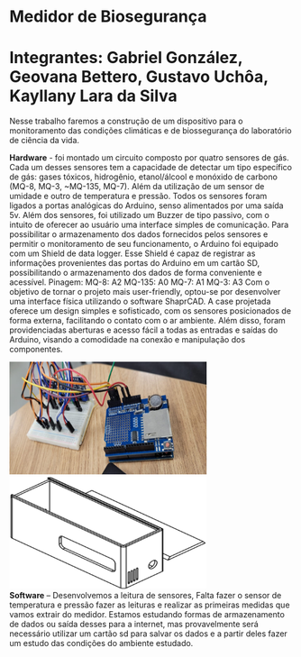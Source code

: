 # Medidor de Biosegurança
# Integrantes: Gabriel González, Geovana Bettero, Gustavo Uchôa, Kayllany Lara da Silva
Nesse trabalho faremos a construção de um dispositivo para o monitoramento das condições climáticas e de biossegurança do laboratório de ciência da vida.  

<b>Hardware</b> - foi montado um circuito composto por quatro sensores de gás. Cada um desses sensores tem a capacidade de detectar um tipo específico de gás: gases tóxicos, hidrogênio, etanol/álcool e monóxido de carbono (MQ-8, MQ-3, ~MQ-135, MQ-7). Além da utilização de um sensor de umidade e outro de temperatura e pressão. Todos os sensores foram ligados a portas analógicas do Arduino, senso alimentados por uma saída 5v. 
Além dos sensores, foi utilizado um Buzzer de tipo passivo, com o intuito de oferecer ao usuário uma interface simples de comunicação. 
Para possibilitar o armazenamento dos dados fornecidos pelos sensores e permitir o monitoramento de seu funcionamento, o Arduino foi equipado com um Shield de data logger. 	Esse Shield é capaz de registrar as informações provenientes das portas do Arduino em um cartão SD, possibilitando o armazenamento dos dados de forma conveniente e acessível. 
Pinagem:
MQ-8:
A2
MQ-135:
A0
MQ-7:
A1
MQ-3:
A3
Com o objetivo de tornar o projeto mais user-friendly, optou-se por desenvolver uma interface física utilizando o software ShaprCAD. A case projetada oferece um design simples e sofisticado, com os sensores posicionados de forma externa, facilitando o contato com o ar ambiente. Além disso, foram providenciadas aberturas e acesso fácil a todas as entradas e saídas do Arduino, visando a comodidade na conexão e manipulação dos componentes. 
<div><img src="Imagem do Arduino-02.jpeg" style="width:350px;height:200px;margin-right:100px"/>
<img src="Prototipo_Brabo.png" style="width:350px;height:200px"/></div>
<b>Software</b> – Desenvolvemos a leitura de sensores, Falta fazer o sensor de temperatura e pressão fazer as leituras e realizar as primeiras medidas que vamos extrair do medidor. Estamos estudando formas de armazenamento de dados ou saída desses para a internet, mas provavelmente será necessário utilizar um cartão sd para salvar os dados e a partir deles fazer um estudo das condições do ambiente estudado.

